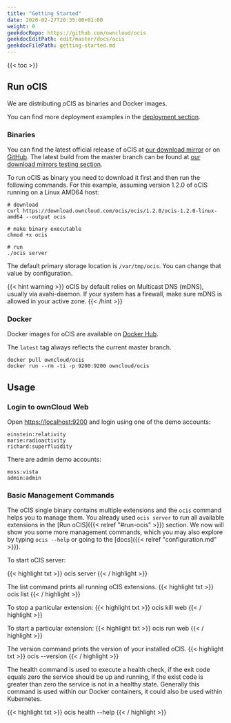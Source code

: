 ```yaml
---
title: "Getting Started"
date: 2020-02-27T20:35:00+01:00
weight: 0
geekdocRepo: https://github.com/owncloud/ocis
geekdocEditPath: edit/master/docs/ocis
geekdocFilePath: getting-started.md
---
```


{{< toc >}}

## Run oCIS

We are distributing oCIS as binaries and Docker images.

You can find more deployment examples in the [deployment section](https://owncloud.github.io/ocis/deployment/).

### Binaries
You can find the latest official release of oCIS at [our download mirror](https://download.owncloud.com/ocis/ocis/) or on [GitHub](https://github.com/owncloud/ocis/releases).
The latest build from the master branch can be found at [our download mirrors testing section](https://download.owncloud.com/ocis/ocis/testing/).

To run oCIS as binary you need to download it first and then run the following commands.
For this example, assuming version 1.2.0 of oCIS running on a Linux AMD64 host:

```console
# download
curl https://download.owncloud.com/ocis/ocis/1.2.0/ocis-1.2.0-linux-amd64 --output ocis

# make binary executable
chmod +x ocis

# run
./ocis server
```

The default primary storage location is `/var/tmp/ocis`. You can change that value by configuration.

{{< hint warning >}}
oCIS by default relies on Multicast DNS (mDNS), usually via avahi-daemon. If your system has a firewall, make sure mDNS is allowed in your active zone.
{{< /hint >}}


### Docker

Docker images for oCIS are available on [Docker Hub](https://hub.docker.com/r/owncloud/ocis).

The `latest` tag always reflects the current master branch.

```console
docker pull owncloud/ocis
docker run --rm -ti -p 9200:9200 owncloud/ocis
```

## Usage

### Login to ownCloud Web

Open [https://localhost:9200](https://localhost:9200) and login using one of the demo accounts:

```console
einstein:relativity
marie:radioactivity
richard:superfluidity
```

There are admin demo accounts:
```console
moss:vista
admin:admin
```

### Basic Management Commands

The oCIS single binary contains multiple extensions and the `ocis` command helps you to manage them. You already used `ocis server` to run all available extensions in the [Run oCIS]({{< relref "#run-ocis" >}}) section. We now will show you some more management commands, which you may also explore by typing `ocis --help` or going to the [docs]({{< relref "configuration.md" >}}).

To start oCIS server:

{{< highlight txt >}}
ocis server
{{< / highlight >}}

The list command prints all running oCIS extensions.
{{< highlight txt >}}
ocis list
{{< / highlight >}}

To stop a particular extension:
{{< highlight txt >}}
ocis kill web
{{< / highlight >}}

To start a particular extension:
{{< highlight txt >}}
ocis run web
{{< / highlight >}}

The version command prints the version of your installed oCIS.
{{< highlight txt >}}
ocis --version
{{< / highlight >}}

The health command is used to execute a health check, if the exit code equals zero the service should be up and running, if the exist code is greater than zero the service is not in a healthy state. Generally this command is used within our Docker containers, it could also be used within Kubernetes.

{{< highlight txt >}}
ocis health --help
{{< / highlight >}}
